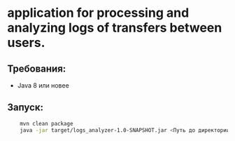 #  application for processing and analyzing logs of transfers between users.

## Требования:
- Java 8 или новее

## Запуск:
``` bash    
    mvn clean package
    java -jar target/logs_analyzer-1.0-SNAPSHOT.jar <Путь до директории с логами>
```
